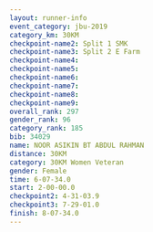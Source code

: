 ```yaml
---
layout: runner-info 
event_category: jbu-2019 
category_km: 30KM 
checkpoint-name2: Split 1 SMK 
checkpoint-name3: Split 2 E Farm 
checkpoint-name4: 
checkpoint-name5: 
checkpoint-name6: 
checkpoint-name7: 
checkpoint-name8: 
checkpoint-name9: 
overall_rank: 297
gender_rank: 96
category_rank: 185
bib: 34029
name: NOOR ASIKIN BT ABDUL RAHMAN
distance: 30KM
category: 30KM Women Veteran
gender: Female
time: 6-07-34.0
start: 2-00-00.0
checkpoint2: 4-31-03.9
checkpoint3: 7-29-01.0
finish: 8-07-34.0
---
```

